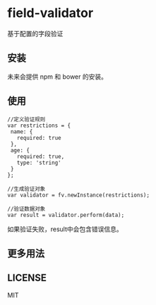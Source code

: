 # field-validator

基于配置的字段验证

## 安装
未来会提供 npm 和 bower 的安装。

## 使用
 ```
//定义验证规则
var restrictions = {
  name: {
    required: true
  },
  age: {
    required: true,
    type: 'string'
  }
};

//生成验证对象
var validator = fv.newInstance(restrictions);

//验证数据对象
var result = validator.perform(data);

```
如果验证失败，result中会包含错误信息。


## 更多用法

## LICENSE
MIT

